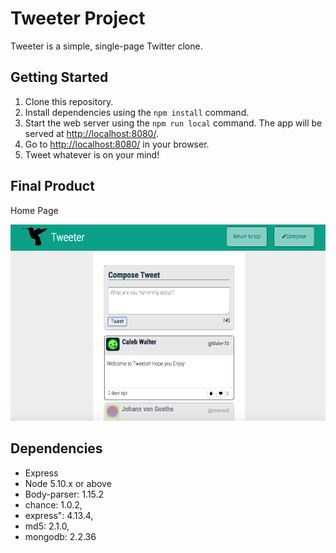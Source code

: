 # Tweeter Project

Tweeter is a simple, single-page Twitter clone.

## Getting Started

1. Clone this repository.
2. Install dependencies using the `npm install` command.
3. Start the web server using the `npm run local` command. The app will be served at <http://localhost:8080/>.
4. Go to <http://localhost:8080/> in your browser.
5. Tweet whatever is on your mind!

## Final Product

Home Page

![""](https://github.com/kevinmacarthur/tweeter/blob/master/Tweeter.png)

## Dependencies

- Express
- Node 5.10.x or above
- Body-parser: 1.15.2
- chance: 1.0.2,
- express": 4.13.4,
- md5: 2.1.0,
- mongodb: 2.2.36
